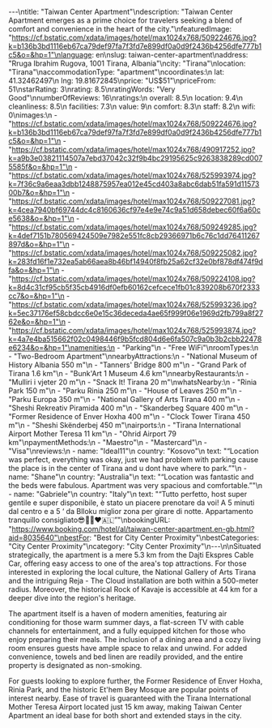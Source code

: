 ---\ntitle: "Taiwan Center Apartment"\ndescription: "Taiwan Center Apartment emerges as a prime choice for travelers seeking a blend of comfort and convenience in the heart of the city."\nfeaturedImage: "https://cf.bstatic.com/xdata/images/hotel/max1024x768/509224676.jpg?k=b136b3bd1116eb67ca79def97fa7f3fd7e899df0a0d9f2436b4256dfe777b1c5&o=&hp=1"\nlanguage: en\nslug: taiwan-center-apartment\naddress: "Rruga Ibrahim Rugova, 1001 Tirana, Albania"\ncity: "Tirana"\nlocation: "Tirana"\naccommodationType: "apartment"\ncoordinates:\n  lat: 41.32462497\n  lng: 19.81672845\nprice: "US$51"\npriceFrom: 51\nstarRating: 3\nrating: 8.5\nratingWords: "Very Good"\nnumberOfReviews: 16\nratings:\n  overall: 8.5\n  location: 9.4\n  cleanliness: 8.5\n  facilities: 7.3\n  value: 9\n  comfort: 8.3\n  staff: 8.2\n  wifi: 0\nimages:\n  - "https://cf.bstatic.com/xdata/images/hotel/max1024x768/509224676.jpg?k=b136b3bd1116eb67ca79def97fa7f3fd7e899df0a0d9f2436b4256dfe777b1c5&o=&hp=1"\n  - "https://cf.bstatic.com/xdata/images/hotel/max1024x768/490917252.jpg?k=a9b3e03821114507a7ebd37042c32f9b4bc29195625c9263838289cd0075585f&o=&hp=1"\n  - "https://cf.bstatic.com/xdata/images/hotel/max1024x768/525993974.jpg?k=7f36c9a6eaa3dbb1248875957ea012e45cd403a8abc6dab51fa591d1157300b7&o=&hp=1"\n  - "https://cf.bstatic.com/xdata/images/hotel/max1024x768/509227081.jpg?k=4cea7940bf69744dc4c8160636cf97e4e9e74c9a51d658debec60f6a60ce5638&o=&hp=1"\n  - "https://cf.bstatic.com/xdata/images/hotel/max1024x768/509249285.jpg?k=4def7151b780569424509e7982e551fc8cb29366971b6c76c1dd76411267897d&o=&hp=1"\n  - "https://cf.bstatic.com/xdata/images/hotel/max1024x768/509225082.jpg?k=283fd16f1e732ea5ab66aea8b46bf14940f8fb25a62cf32e0bf878df474f9dfa&o=&hp=1"\n  - "https://cf.bstatic.com/xdata/images/hotel/max1024x768/509224108.jpg?k=8d4c31cf95cb5f35cb4916df0efb60162cefcece1fb01c839208b670f2333cc7&o=&hp=1"\n  - "https://cf.bstatic.com/xdata/images/hotel/max1024x768/525993236.jpg?k=5ec37176ef58cbdcc6e0e15c36deceda4ae65f999f06e1969d2fb799a8f2762e&o=&hp=1"\n  - "https://cf.bstatic.com/xdata/images/hotel/max1024x768/525993874.jpg?k=4a7e4ba515662f02c0498446f9b5fcd804d6e6fa507c9a0b3b2cbb22478e6234&o=&hp=1"\namenities:\n  - "Parking"\n  - "Free WiFi"\nroomTypes:\n  - "Two-Bedroom Apartment"\nnearbyAttractions:\n  - "National Museum of History Albania 550 m"\n  - "Tanners' Bridge 800 m"\n  - "Grand Park of Tirana 1.6 km"\n  - "Bunk'Art 1 Museum 4.6 km"\nnearbyRestaurants:\n  - "Mulliri i vjeter 20 m"\n  - "Snack It! Tirana 20 m"\nwhatsNearby:\n  - "Rinia Park 150 m"\n  - "Parku Rinia 250 m"\n  - "House of Leaves 250 m"\n  - "Parku Europa 350 m"\n  - "National Gallery of Arts Tirana 400 m"\n  - "Sheshi Rekreativ Piramida 400 m"\n  - "Skanderbeg Square 400 m"\n  - "Former Residence of Enver Hoxha 400 m"\n  - "Clock Tower Tirana 450 m"\n  - "Sheshi Skënderbej 450 m"\nairports:\n  - "Tirana International Airport Mother Teresa 11 km"\n  - "Ohrid Airport 79 km"\npaymentMethods:\n  - "Maestro"\n  - "Mastercard"\n  - "Visa"\nreviews:\n  - name: "Ideal11"\n    country: "Kosovo"\n    text: "“Location was perfect, everything was okay, just we had problem with parking cause the place is in the center of Tirana and u dont have where to park.”"\n  - name: "Shane"\n    country: "Australia"\n    text: "“Location was fantastic and the beds were fabulous. Apartment was very spacious and comfortable.”"\n  - name: "Gabriele"\n    country: "Italy"\n    text: "“Tutto perfetto, host super gentile e super disponibile, è stato un piacere prenotare da voi! A 5 minuti dal centro e a 5 ‘ da Blloku miglior zona per girare di notte. Appartamento tranquillo consigliato😎🫶🏻❤️🇦🇱”"\nbookingURL: "https://www.booking.com/hotel/al/taiwan-center-apartment.en-gb.html?aid=8035640"\nbestFor: "Best for City Center Proximity"\nbestCategories: "City Center Proximity"\ncategory: "City Center Proximity"\n---\n\nSituated strategically, the apartment is a mere 5.3 km from the Dajti Ekspres Cable Car, offering easy access to one of the area's top attractions. For those interested in exploring the local culture, the National Gallery of Arts Tirana and the intriguing Reja - The Cloud installation are both within a 500-meter radius. Moreover, the historical Rock of Kavaje is accessible at 44 km for a deeper dive into the region's heritage.

The apartment itself is a haven of modern amenities, featuring air conditioning for those warm summer days, a flat-screen TV with cable channels for entertainment, and a fully equipped kitchen for those who enjoy preparing their meals. The inclusion of a dining area and a cozy living room ensures guests have ample space to relax and unwind. For added convenience, towels and bed linen are readily provided, and the entire property is designated as non-smoking.

For guests looking to explore further, the Former Residence of Enver Hoxha, Rinia Park, and the historic Et'hem Bey Mosque are popular points of interest nearby. Ease of travel is guaranteed with the Tirana International Mother Teresa Airport located just 15 km away, making Taiwan Center Apartment an ideal base for both short and extended stays in the city.
